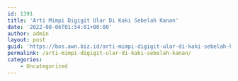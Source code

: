 ```yaml
---
id: 1391
title: 'Arti Mimpi Digigit Ular Di Kaki Sebelah Kanan'
date: '2022-08-06T01:54:01+00:00'
author: admin
layout: post
guid: 'https://bos.awn.biz.id/arti-mimpi-digigit-ular-di-kaki-sebelah-kanan/'
permalink: /arti-mimpi-digigit-ular-di-kaki-sebelah-kanan/
categories:
    - Uncategorized
---
```


